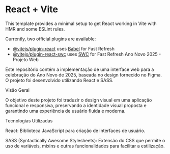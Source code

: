 # React + Vite

This template provides a minimal setup to get React working in Vite with HMR and some ESLint rules.

Currently, two official plugins are available:

- [@vitejs/plugin-react](https://github.com/vitejs/vite-plugin-react/blob/main/packages/plugin-react/README.md) uses [Babel](https://babeljs.io/) for Fast Refresh
- [@vitejs/plugin-react-swc](https://github.com/vitejs/vite-plugin-react-swc) uses [SWC](https://swc.rs/) for Fast Refresh
Ano Novo 2025 - Projeto Web

Este repositório contém a implementação de uma interface web para a celebração do Ano Novo de 2025, baseada no design fornecido no Figma. O projeto foi desenvolvido utilizando React e SASS.

Visão Geral

O objetivo deste projeto foi traduzir o design visual em uma aplicação funcional e responsiva, preservando a identidade visual proposta e garantindo uma experiência de usuário fluida e moderna.

Tecnologias Utilizadas

React: Biblioteca JavaScript para criação de interfaces de usuário.

SASS (Syntactically Awesome Stylesheets): Extensão do CSS que permite o uso de variáveis, mixins e outras funcionalidades para facilitar a estilização.
